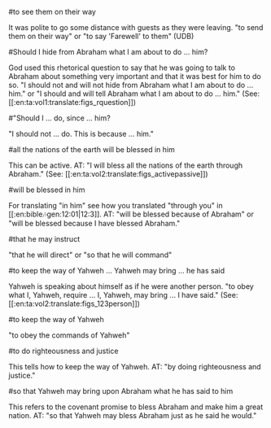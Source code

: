 #to see them on their way

It was polite to go some distance with guests as they were leaving. "to send them on their way" or "to say 'Farewell' to them" (UDB)

#Should I hide from Abraham what I am about to do ... him?

God used this rhetorical question to say that he was going to talk to Abraham about something very important and that it was best for him to do so. "I should not and will not hide from Abraham what I am about to do ... him." or "I should and will tell Abraham what I am about to do ... him." (See: [[:en:ta:vol1:translate:figs_rquestion]])

#"Should I ... do, since ... him?

"I should not ... do. This is because ... him."

#all the nations of the earth will be blessed in him

This can be active. AT: "I will bless all the nations of the earth through Abraham." (See: [[:en:ta:vol2:translate:figs_activepassive]])

#will be blessed in him

For translating "in him" see how you translated "through you" in [[:en:bible:notes:gen:12:01|12:3]]. AT: "will be blessed because of Abraham" or "will be blessed because I have blessed Abraham."

#that he may instruct

"that he will direct" or "so that he will command"

#to keep the way of Yahweh ... Yahweh may bring ... he has said

Yahweh is speaking about himself as if he were another person. "to obey what I, Yahweh, require ... I, Yahweh, may bring ... I have said." (See: [[:en:ta:vol2:translate:figs_123person]])

#to keep the way of Yahweh

"to obey the commands of Yahweh"

#to do righteousness and justice

This tells how to keep the way of Yahweh. AT: "by doing righteousness and justice."

#so that Yahweh may bring upon Abraham what he has said to him

This refers to the covenant promise to bless Abraham and make him a great nation. AT: "so that Yahweh may bless Abraham just as he said he would."